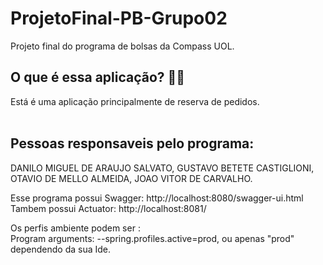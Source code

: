 # ProjetoFinal-PB-Grupo02
Projeto final do programa de bolsas da Compass UOL.

O que é essa aplicação? 🍔🥤
----------------------------

Está é uma aplicação principalmente de reserva de pedidos.<br /><br />

Pessoas responsaveis pelo programa:
---------------------------------------

DANILO MIGUEL DE ARAUJO SALVATO, 
GUSTAVO BETETE CASTIGLIONI, 
OTAVIO DE MELLO ALMEIDA, 
JOAO VITOR DE CARVALHO.

Esse programa possui Swagger: http://localhost:8080/swagger-ui.html <br />
Tambem possui Actuator: http://localhost:8081/ <br />

Os perfis ambiente podem ser : <br />
Program arguments: --spring.profiles.active=prod,
ou apenas "prod" dependendo da sua Ide.

